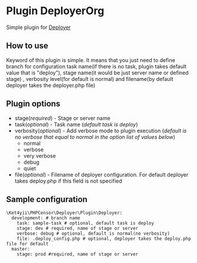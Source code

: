 Plugin DeployerOrg
==================

Simple plugin for [Deployer](http://deployer.org)

How to use
----------

Keyword of this plugin is simple. It means that you just need to define branch 
for configuration task name(if there is no task, plugin takes 
default value that is "deploy"), stage name(it would be just server name or defined stage)
, verbosity level(for default is normal) and filename(by default deployer takes the deployer.php file)

Plugin options
--------------

* stage(*required*) - Stage or server name
* task(*optional*) - Task name (*default task is deploy*) 
* verbosity(*optional*) - Add verbose mode to plugin execution (*default is no verbose that equal to normal in the 
option list of values below*)
  * normal
  * verbose
  * very verbose
  * debug
  * quiet 
* file(*optional*) - Filename of deployer configuration. For default deployer takes deploy.php if this field is not 
specified

Sample configuration
--------------------

```
\Ket4yii\PHPCensor\Deployer\Plugin\Deployer:
  development: # branch name
    task: sample-task # optional, default task is deploy 
    stage: dev # required, name of stage or server
    verbose: debug # optional, default is normal(no verbosity)
    file: .deploy_config.php # optional, deployer takes the deploy.php file for default
  master:
    stage: prod #required, name of stage or server
```
